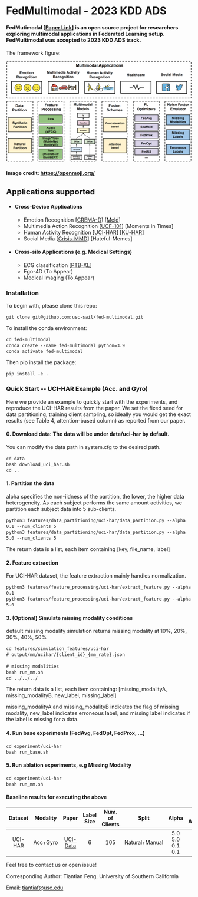 
# FedMultimodal - 2023 KDD ADS
#### FedMutimodal [[Paper Link](https://arxiv.org/pdf/2306.09486.pdf)] is an open source project for researchers exploring multimodal applications in Federated Learning setup. FedMultimodal was accepted to 2023 KDD ADS track. 

The framework figure:

<div align="center">
 <img src="fed_multimodal/img/FedMultimodal.jpg" width="750px">
</div>

#### Image credit: https://openmoji.org/


## Applications supported
* #### Cross-Device Applications
    * Emotion Recognition [[CREMA-D](https://github.com/usc-sail/fed-multimodal/tree/main/fed_multimodal/experiment/crema_d)] [[Meld](https://github.com/usc-sail/fed-multimodal/tree/main/fed_multimodal/experiment/meld)]
    * Multimedia Action Recognition [[UCF-101](https://github.com/usc-sail/fed-multimodal/tree/main/fed_multimodal/experiment/ucf101)] [Moments in Times]
    * Human Activity Recognition [[UCI-HAR](https://github.com/usc-sail/fed-multimodal/tree/main/fed_multimodal/experiment/uci-har)] [[KU-HAR](https://github.com/usc-sail/fed-multimodal/tree/main/fed_multimodal/experiment/ku-har)] 
    * Social Media [[Crisis-MMD](https://github.com/usc-sail/fed-multimodal/tree/main/fed_multimodal/experiment/crisis-mmd)] [Hateful-Memes]
* #### Cross-silo Applications (e.g. Medical Settings)
    * ECG classification [[PTB-XL](https://github.com/usc-sail/fed-multimodal/tree/main/fed_multimodal/experiment/ptb-xl)]
    * Ego-4D (To Appear)
    * Medical Imaging (To Appear)

### Installation
To begin with, please clone this repo:
```
git clone git@github.com:usc-sail/fed-multimodal.git
```

To install the conda environment:
```
cd fed-multimodal
conda create --name fed-multimodal python=3.9
conda activate fed-multimodal
```

Then pip install the package:
```
pip install -e .
```

### Quick Start -- UCI-HAR Example (Acc. and Gyro)
Here we provide an example to quickly start with the experiments, and reproduce the UCI-HAR results from the paper. We set the fixed seed for data partitioning, training client sampling, so ideally you would get the exact results (see Table 4, attention-based column) as reported from our paper.


#### 0. Download data: The data will be under data/uci-har by default. 

You can modify the data path in system.cfg to the desired path.

```
cd data
bash download_uci_har.sh
cd ..
```

#### 1. Partition the data

alpha specifies the non-iidness of the partition, the lower, the higher data heterogeneity. As each subject performs the same amount activities, we partition each subject data into 5 sub-clients.

```
python3 features/data_partitioning/uci-har/data_partition.py --alpha 0.1 --num_clients 5
python3 features/data_partitioning/uci-har/data_partition.py --alpha 5.0 --num_clients 5
```

The return data is a list, each item containing [key, file_name, label]

#### 2. Feature extraction

For UCI-HAR dataset, the feature extraction mainly handles normalization.

```
python3 features/feature_processing/uci-har/extract_feature.py --alpha 0.1
python3 features/feature_processing/uci-har/extract_feature.py --alpha 5.0
```


#### 3. (Optional) Simulate missing modality conditions

default missing modality simulation returns missing modality at 10%, 20%, 30%, 40%, 50%

```
cd features/simulation_features/uci-har
# output/mm/ucihar/{client_id}_{mm_rate}.json

# missing modalities
bash run_mm.sh
cd ../../../
```
The return data is a list, each item containing:
[missing_modalityA, missing_modalityB, new_label, missing_label]

missing_modalityA and missing_modalityB indicates the flag of missing modality, new_label indicates erroneous label, and missing label indicates if the label is missing for a data.

#### 4. Run base experiments (FedAvg, FedOpt, FedProx, ...)
```
cd experiment/uci-har
bash run_base.sh
```

#### 5. Run ablation experiments, e.g Missing Modality
```
cd experiment/uci-har
bash run_mm.sh
```

#### Baseline results for executing the above
Dataset | Modality | Paper | Label Size | Num. of Clients | Split | Alpha | FL Algorithm | F1 (Federated) | Learning Rate | Global Epoch |
|:---:|:---:|:---:|:---:|:---:|:---:|:---:|:---:|:---:| :---:| :---:|
UCI-HAR | Acc+Gyro | [UCI-Data](https://archive.ics.uci.edu/ml/datasets/human+activity+recognition+using+smartphones) | 6 | 105 | Natural+Manual | 5.0 <br> 5.0 <br> 0.1 <br> 0.1 |  FedAvg <br> FedOpt <br> FedAvg <br> FedOpt | 77.74% <br> 85.17% <br> 76.66% <br> 79.80% | 0.05 | 200 |



Feel free to contact us or open issue!

Corresponding Author: Tiantian Feng, University of Southern California

Email: tiantiaf@usc.edu